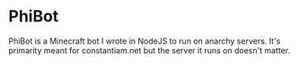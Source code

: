 # PhiBot
PhiBot is a Minecraft bot I wrote in NodeJS to run on anarchy servers. It's primarity meant for constantiam.net but the server it runs on doesn't matter.
